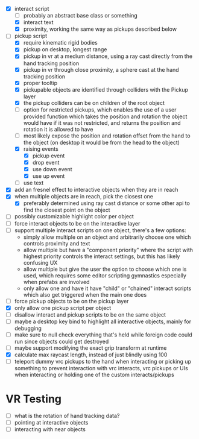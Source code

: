 
- [x] interact script
  - [ ] probably an abstract base class or something
  - [x] interact text
  - [x] proximity, working the same way as pickups described below
- [ ] pickup script
  - [x] require kinematic rigid bodies
  - [x] pickup on desktop, longest range
  - [x] pickup in vr at a medium distance, using a ray cast directly from the hand tracking position
  - [x] pickup in vr through close proximity, a sphere cast at the hand tracking position
  - [x] proper tooltip
  - [x] pickupable objects are identified through colliders with the Pickup layer
  - [x] the pickup colliders can be on children of the root object
  - [ ] option for restricted pickups, which enables the use of a user provided function which takes the position and rotation the object would have if it was not restricted, and returns the position and rotation it is allowed to have
  - [ ] most likely expose the position and rotation offset from the hand to the object (on desktop it would be from the head to the object)
  - [x] raising events
    - [x] pickup event
    - [x] drop event
    - [x] use down event
    - [x] use up event
  - [ ] use text
- [x] add an fresnel effect to interactive objects when they are in reach
- [x] when multiple objects are in reach, pick the closest one
  - [x] preferably determined using ray cast distance or some other api to find the closest point on the object
- [ ] possibly customizable highlight color per object
- [ ] force interact objects to be on the interactive layer
- [ ] support multiple interact scripts on one object, there's a few options:
  - simply allow multiple on an object and arbitrarily choose one which controls proximity and text
  - allow multiple but have a "component priority" where the script with highest priority controls the interact settings, but this has likely confusing UX
  - allow multiple but give the user the option to choose which one is used, which requires some editor scripting gymnastics especially when prefabs are involved
  - only allow one and have it have "child" or "chained" interact scripts which also get triggered when the main one does
- [ ] force pickup objects to be on the pickup layer
- [x] only allow one pickup script per object
- [ ] disallow interact and pickup scripts to be on the same object
- [ ] maybe a desktop key bind to highlight all interactive objects, mainly for debugging
- [ ] make sure to null check everything that's held while foreign code could run since objects could get destroyed
- [ ] maybe support modifying the exact grip transform at runtime
- [x] calculate max raycast length, instead of just blindly using 100
- [ ] teleport dummy vrc pickups to the hand when interacting or picking up something to prevent interaction with vrc interacts, vrc pickups or UIs when interacting or holding one of the custom interacts/pickups

# VR Testing

- [ ] what is the rotation of hand tracking data?
- [ ] pointing at interactive objects
- [ ] interacting with near objects
